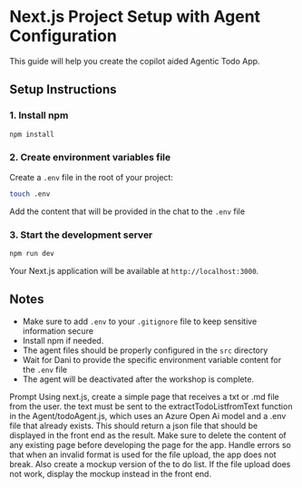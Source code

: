 # Next.js Project Setup with Agent Configuration

This guide will help you create the copilot aided Agentic Todo App.

## Setup Instructions

### 1. Install npm

```bash
npm install
```

### 2. Create environment variables file

Create a `.env` file in the root of your project:

```bash
touch .env
```

Add the content that will be provided in the chat to the `.env` file

### 3. Start the development server

```bash
npm run dev
```

Your Next.js application will be available at `http://localhost:3000`.

## Notes

- Make sure to add `.env` to your `.gitignore` file to keep sensitive information secure
- Install npm if needed.
- The agent files should be properly configured in the `src` directory
- Wait for Dani to provide the specific environment variable content for the `.env` file
- The agent will be deactivated after the workshop is complete.

Prompt
Using next.js, create a simple page that receives a txt or .md file from the user. the text must be sent to the extractTodoListfromText function in the Agent/todoAgent.js, which uses an Azure Open Ai model and a .env file that already exists. This should return a json file that should be displayed in the front end as the result. Make sure to delete the content of any existing page before developing the page for the app. Handle errors so that when an invalid format is used for the file upload, the app does not break. Also create a mockup version of the to do list. If the file upload does not work, display the mockup instead in the front end.